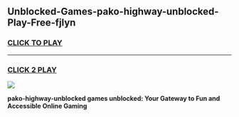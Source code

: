 
## Unblocked-Games-pako-highway-unblocked-Play-Free-fjlyn
<h3>
<a href="https://premium76.site?title=pako-highway-unblocked&ref=23A">CLICK TO PLAY</a></h3>
<hr>

<h3>
<a href="https://premium76.site?title=pako-highway-unblocked&ref=23A">CLICK 2 PLAY</a>
  
</h3>

<a href="https://premium76.site?title=pako-highway-unblocked&ref=23A"><img src="https://clearcache.store/games.png"></a>


**pako-highway-unblocked games unblocked: Your Gateway to Fun and Accessible Online Gaming**
